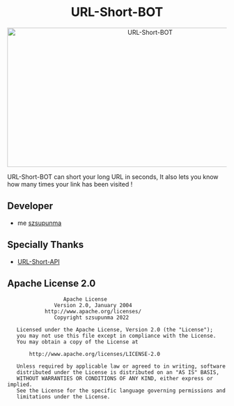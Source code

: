
<h1 align="center"> URL-Short-BOT</h3>
<p align="center">
 <a href="https://github.com/szsupunma/URL-Short-BOT">
<img src="https://telegra.ph/file/6138ac2030b4cbd4c4b1f.jpg" alt="URL-Short-BOT" width="640" height="320" />
 </a>
</p>

URL-Short-BOT can short your long URL in seconds, It also lets you know how many times your link has been visited !


## Developer
 - me [szsupunma](https://github.com/szsupunma)
## Specially Thanks

- [URL-Short-API](https://github.com/g99solutions/URL-Shortener-API)

## Apache License 2.0
```  
                  Apache License
               Version 2.0, January 2004
            http://www.apache.org/licenses/
               Copyright szsupunma 2022

   Licensed under the Apache License, Version 2.0 (the "License");
   you may not use this file except in compliance with the License.
   You may obtain a copy of the License at

       http://www.apache.org/licenses/LICENSE-2.0

   Unless required by applicable law or agreed to in writing, software
   distributed under the License is distributed on an "AS IS" BASIS,
   WITHOUT WARRANTIES OR CONDITIONS OF ANY KIND, either express or implied.
   See the License for the specific language governing permissions and
   limitations under the License.
   
```

